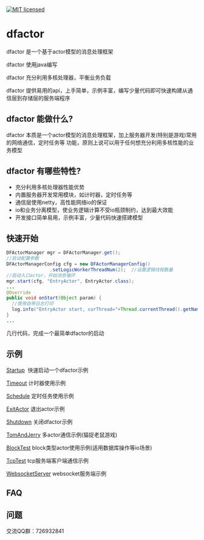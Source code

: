 [![MIT licensed](https://img.shields.io/badge/license-MIT-blue.svg)](./LICENSE)

# dfactor

dfactor 是一个基于actor模型的消息处理框架

dfactor 使用java编写

dfactor 充分利用多核处理器，平衡业务负载

dfactor 提供易用的api，上手简单，示例丰富，编写少量代码即可快速构建从通信层到存储层的服务端程序


## dfactor 能做什么?

dfactor 本质是一个actor模型的消息处理框架，加上服务器开发(特别是游戏)常用的网络通信，定时任务等
功能，原则上说可以用于任何想充分利用多核性能的业务模型


## dfactor 有哪些特性?
- 充分利用多核处理器性能优势
- 内置服务器开发常用模块，如计时器，定时任务等
- 通信层使用netty，高性能网络io的保证
- io和业务分离模型，使业务逻辑计算不受io瓶颈制约，达到最大效能
- 开发接口简单易用，示例丰富，少量代码快速搭建模型


## 快速开始
```java
DFActorManager mgr = DFActorManager.get();
//启动配置参数
DFActorManagerConfig cfg = new DFActorManagerConfig()
				.setLogicWorkerThreadNum(2);  //设置逻辑线程数量
//启动入口actor，开始消息循环		
mgr.start(cfg, "EntryActor", EntryActor.class);
...
@Override
public void onStart(Object param) {
  //使用自带日志打印
  log.info("EntryActor start, curThread="+Thread.currentThread().getName());
}
...
```

几行代码，完成一个最简单dfactor的启动



## 示例

[Startup](src/test/java/fun/lib/actor/example/Startup.java)  快速启动一个dfactor示例

[Timeout](src/test/java/fun/lib/actor/example/Timeout.java)  计时器使用示例

[Schedule](src/test/java/fun/lib/actor/example/Schedule.java)  定时任务使用示例

[ExitActor](src/test/java/fun/lib/actor/example/ExitActor.java)  退出actor示例

[Shutdown](src/test/java/fun/lib/actor/example/Shutdown.java)  关闭dfactor示例

[TomAndJerry](src/test/java/fun/lib/actor/example/TomAndJerry.java)  多actor通信示例(猫捉老鼠游戏)

[BlockTest](src/test/java/fun/lib/actor/example/BlockTest.java)  block类型actor使用示例(适用数据库操作等io场景)

[TcpTest](src/test/java/fun/lib/actor/example/TcpTest.java)  tcp服务端客户端通信示例

[WebsocketServer](src/test/java/fun/lib/actor/example/WebsocketServer.java)  websocket服务端示例


## FAQ



## 问题

交流QQ群：726932841

